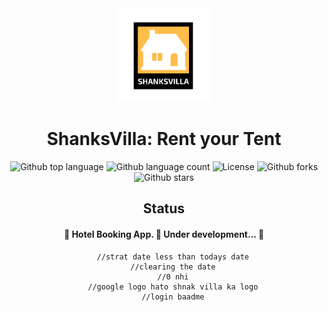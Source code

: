 <div align="center" id="top"> 
  <img src="https://github.com/SahilHemnani777/ShanksVilla/blob/main/app/src/main/res/drawable/logo_new.png" alt="EShopee: Flutter eCommerce App" width="150" height="150"/>

<h1 align="center">ShanksVilla: Rent your Tent</h1>

<p align="center">
  <img alt="Github top language" src="https://img.shields.io/github/languages/top/SahilHemnani777/ShanksVilla?color=56BEB8">

  <img alt="Github language count" src="https://img.shields.io/github/languages/count/SahilHemnani777/ShanksVilla?color=56BEB8">

  <!--<img alt="Repository size" src="https://img.shields.io/github/repo-size/SahilHemnani777/ShanksVilla?color=56BEB8"> -->

  <img alt="License" src="https://img.shields.io/github/license/SahilHemnani777/ShanksVilla?color=56BEB8">

  <img alt="Github forks" src="https://img.shields.io/github/forks/SahilHemnani777/ShanksVilla?color=56BEB8" />

  <img alt="Github stars" src="https://img.shields.io/github/stars/SahilHemnani777/ShanksVilla?color=56BEB8" /> 
</p>


## Status

<h4 align="center">
	🚧  Hotel Booking App. 🚀 Under development...  🚧
</h4>


        //strat date less than todays date
        //clearing the date
        //0 nhi
        //google logo hato shnak villa ka logo
        //login baadme